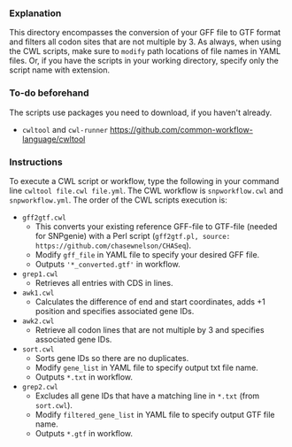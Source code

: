 ### Explanation ###

This directory encompasses the conversion of your GFF file to GTF format and filters all codon sites that are not multiple by 3.
As always, when using the CWL scripts, make sure to `modify` path locations of file names in YAML files. Or, if you have the scripts in your working directory, specify only the script name with extension.

### To-do beforehand ###

The scripts use packages you need to download, if you haven't already.
- `cwltool` and `cwl-runner` https://github.com/common-workflow-language/cwltool

### Instructions ###
To execute a CWL script or workflow, type the following in your command line `cwltool file.cwl file.yml`. 
The CWL workflow is `snpworkflow.cwl` and `snpworkflow.yml`. The order of the CWL scripts execution is:
- `gff2gtf.cwl`
    - This converts your existing reference GFF-file to GTF-file (needed for SNPgenie) with a Perl script (`gff2gtf.pl, source: https://github.com/chasewnelson/CHASeq`). 
    - Modify `gff_file` in YAML file to specify your desired GFF file.
    - Outputs `'*_converted.gtf'` in workflow.
- `grep1.cwl`
    - Retrieves all entries with CDS in lines.
- `awk1.cwl`
    - Calculates the difference of end and start coordinates, adds +1 position and specifies associated gene IDs.
- `awk2.cwl`
    - Retrieve all codon lines that are not multiple by 3 and specifies associated gene IDs.
- `sort.cwl`
    - Sorts gene IDs so there are no duplicates. 
    - Modify `gene_list` in YAML file to specify output txt file name.
    - Outputs `*.txt` in workflow.
- `grep2.cwl`
    - Excludes all gene IDs that have a matching line in `*.txt` (from `sort.cwl`). 
    - Modify `filtered_gene_list` in YAML file to specify output GTF file name.
    - Outputs `*.gtf` in workflow.
